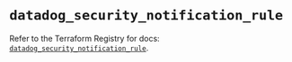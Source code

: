 # `datadog_security_notification_rule`

Refer to the Terraform Registry for docs: [`datadog_security_notification_rule`](https://registry.terraform.io/providers/datadog/datadog/3.66.0/docs/resources/security_notification_rule).
